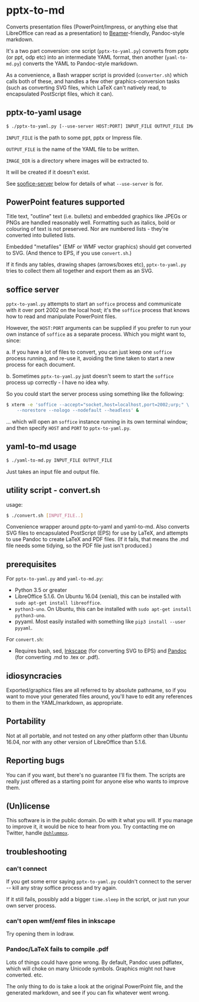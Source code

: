 
# pptx-to-md

Converts presentation files (PowerPoint/Impress,
or anything else that LibreOffice can read as a
presentation) to [Beamer](https://ctan.org/pkg/beamer)-friendly,
Pandoc-style markdown.

It's a two part conversion: one script (`pptx-to-yaml.py`)
converts from pptx (or ppt, odp etc) into an intermediate
YAML format, then another (`yaml-to-md.py`) converts the
YAML to Pandoc-style markdown.

As a convenience, a Bash wrapper script is provided (`converter.sh`)
which calls both of these, and handles a few other graphics-conversion
tasks (such as converting SVG files, which LaTeX can't natively read,
to encapsulated PostScript files, which it can).

## pptx-to-yaml usage

```bash
$ ./pptx-to-yaml.py [--use-server HOST:PORT] INPUT_FILE OUTPUT_FILE IMAGE_DIR
```

`INPUT_FILE` is the path to some ppt, pptx or Impress file.

`OUTPUT_FILE` is the name of the YAML file to be written.

`IMAGE_DIR` is a directory where images will be extracted to.

It will be created if it doesn't exist.

See [soofice-server](#soffice-server) below for details of
what `--use-server` is for.

## PowerPoint features supported

Title text, "outline" text (i.e. bullets) and embedded
graphics like JPEGs or PNGs are handled reasonably well.
Formatting such as italics, bold or colouring of text
is not preserved. Nor are numbered lists - they're
converted into bulleted lists.

Embedded "metafiles" (EMF or WMF vector graphics)
should get converted to SVG. (And thence to EPS, if you
use `convert.sh`.)

If it finds any tables, drawing shapes (arrows/boxes etc),
`pptx-to-yaml.py` tries to collect them all together
and export them as an SVG.

## soffice server

`pptx-to-yaml.py` attempts to start an `soffice` process
and communicate with it over port 2002 on the local host;
it's the `soffice` process that knows how to read
and manipulate PowerPoint files.

However, the `HOST:PORT` arguments can be supplied if you prefer
to run your own instance of `soffice` as a separate process.
Which you might want to, since:

a.  If you have a lot of files to convert, you can just
    keep one `soffice` process running, and re-use it,
    avoiding the time taken to start a new process for
    each document.

b.  Sometimes `pptx-to-yaml.py` just doesn't seem to
    start the `soffice` process up correctly - I have no idea why.

So you could start the server process using something
like the following:

```bash
$ xterm -e 'soffice --accept="socket,host=localhost,port=2002;urp;" \
    --norestore --nologo --nodefault --headless' &
```

... which will open an `soffice` instance running in its own terminal
window; and then specify `HOST` and `PORT` to `pptx-to-yaml.py`.


## yaml-to-md usage

```bash
$ ./yaml-to-md.py INPUT_FILE OUTPUT_FILE
```

Just takes an input file and output file.

## utility script - convert.sh

usage:

```bash
$ ./convert.sh [INPUT_FILE..]
```

Convenience wrapper around pptx-to-yaml and yaml-to-md. Also converts
SVG files to encapsulated PostScript (EPS) for use by LaTeX,
and attempts to use Pandoc to create LaTeX and PDF files.
(If it fails, that means the .md file needs some tidying, so the
PDF file just isn't produced.)


## prerequisites

For `pptx-to-yaml.py` and `yaml-to-md.py`:

-   Python 3.5 or greater
-   LibreOffice 5.1.6. On Ubuntu 16.04 (xenial), this
    can be installed with `sudo apt-get install libreoffice`.
-   `python3-uno`. On Ubuntu, this can be installed with
    `sudo apt-get install python3-uno`.
-   pyyaml. Most easily installed with something like
    `pip3 install --user pyyaml`.

For `convert.sh`:

-  Requires bash, sed, [Inkscape](https://inkscape.org)
  (for converting SVG to EPS) and [Pandoc](https://pandoc.org/)
  (for converting .md to .tex or .pdf).

## idiosyncracies

Exported/graphics files are all referred to by absolute pathname,
so if you want to move your generated files around,
you'll have to edit any references to them in the
YAML/markdown, as appropriate.

## Portability

Not at all portable, and not tested on any other platform
other than Ubuntu 16.04, nor with any other version of
LibreOffice than 5.1.6.

## Reporting bugs

You can if you want, but there's no guarantee I'll fix them.
The scripts are really just offered as a starting point for
anyone else who wants to improve them.

## (Un)license

This software is in the public domain. Do with it what you will.
If you manage to improve it, it would be nice to hear from
you. Try contacting me on Twitter, handle 
[`@phlummox`](https://twitter.com/phlummox).

## troubleshooting

### can't connect

If you get some error saying `pptx-to-yaml.py` couldn't connect to the
server -- kill any stray soffice process and try again.

If it still fails, possibly add a bigger `time.sleep`
in the script, or just run your own server process.

### can't open wmf/emf files in inkscape

Try opening them in lodraw.

### Pandoc/LaTeX fails to compile .pdf

Lots of things could have gone wrong. By default, Pandoc
uses pdflatex, which will choke on many Unicode symbols.
Graphics might not have converted. etc.

The only thing to do is take a look at the original
PowerPoint file, and the generated markdown, and see if you
can fix whatever went wrong.



